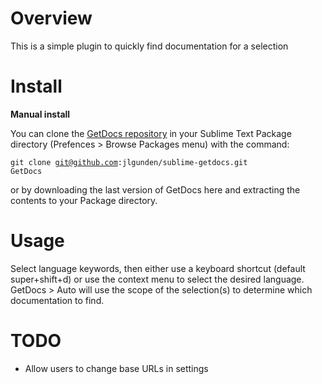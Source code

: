 # Overview
This is a simple plugin to quickly find documentation for a selection

# Install
<b>Manual install</b>

You can clone the [GetDocs repository](https://github.com/jlgunden/sublime-getdocs.git) in your Sublime Text Package directory (Prefences > Browse Packages menu) with the command:

  <code>git clone git@github.com:jlgunden/sublime-getdocs.git GetDocs</code>

or by downloading the last version of GetDocs here and extracting the contents to your Package directory.

# Usage
Select language keywords, then either use a keyboard shortcut (default super+shift+d) or use the context menu to select the desired language. GetDocs > Auto will use the scope of the selection(s) to determine which documentation to find.

# TODO
<ul>
<li>Allow users to change base URLs in settings</li>
